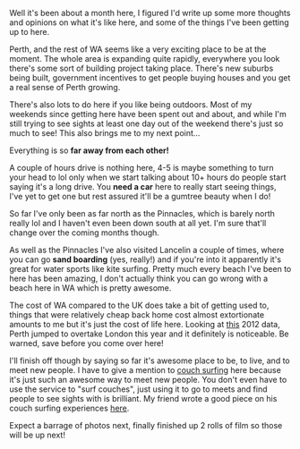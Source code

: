 Well it's been about a month here, I figured I'd write up some more thoughts and opinions on what it's like here, and some of the things I've been getting up to here.

Perth, and the rest of WA seems like a very exciting place to be at the moment. The whole area is expanding quite rapidly, everywhere you look there's some sort of building project taking place. There's new suburbs being built, government incentives to get people buying houses and you get a real sense of Perth growing.

There's also lots to do here if you like being outdoors. Most of my weekends since getting here have been spent out and about, and while I'm still trying to see sights at least one day out of the weekend there's just so much to see! This also brings me to my next point...

Everything is so <strong>far away from each other! </strong>

A couple of hours drive is nothing here, 4-5 is maybe something to turn your head to lol only when we start talking about 10+ hours do people start saying it's a long drive. You <strong>need a car</strong> here to really start seeing things, I've yet to get one but rest assured it'll be a gumtree beauty when I do!

So far I've only been as far north as the Pinnacles, which is barely north really lol and I haven't even been down south at all yet. I'm sure that'll change over the coming months though.

As well as the Pinnacles I've also visited Lancelin a couple of times, where you can go <strong>sand boarding</strong> (yes, really!) and if you're into it apparently it's great for water sports like kite surfing. Pretty much every beach I've been to here has been amazing, I don't actually think you can go wrong with a beach here in WA which is pretty awesome.

The cost of WA compared to the UK does take a bit of getting used to, things that were relatively cheap back home cost almost extortionate amounts to me but it's just the cost of life here. Looking at <a href="http://m.guardian.co.uk/news/datablog/2012/jun/12/city-cost-of-living-2012-tokyo">this</a> 2012 data, Perth jumped to overtake London this year and it definitely is noticeable. Be warned, save before you come over here!

I'll finish off though by saying so far it's awesome place to be, to live, and to meet new people. I have to give a mention to <a href="http://www.couchsurfing.org">couch surfing</a> here because it's just such an awesome way to meet new people. You don't even have to use the service to "surf couches", just using it to go to meets and find people to see sights with is brilliant. My friend wrote a good piece on his couch surfing experiences <a href="http://www.michaelcharalambous.com/travel/couchsurfing-org-great-people-great-reasons-great-idea/">here</a>.

Expect a barrage of photos next, finally finished up 2 rolls of film so those will be up next!